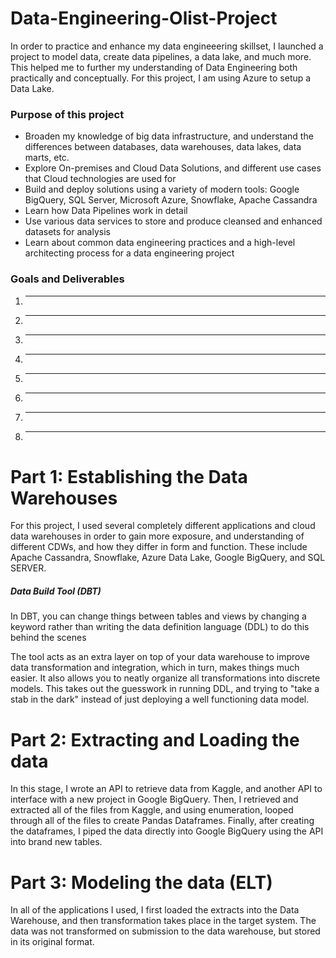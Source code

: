 # Data-Engineering-Olist-Project 



In order to practice and enhance my data engineeering skillset, I launched a project to model data, create data pipelines, a data lake, and much more. This helped me to further my understanding of Data Engineering both practically and conceptually. For this project, I am using Azure to setup a Data Lake. 

### Purpose of this project

- Broaden my knowledge of big data infrastructure, and understand the differences between databases, data warehouses, data lakes, data marts, etc.
- Explore On-premises and Cloud Data Solutions, and different use cases that Cloud technologies are used for
- Build and deploy solutions using a variety of modern tools: Google BigQuery, SQL Server, Microsoft Azure, Snowflake, Apache Cassandra
- Learn how Data Pipelines work in detail
- Use various data services to store and produce cleansed and enhanced datasets for analysis
- Learn about common data engineering practices and a high-level architecting process for a data engineering project

### Goals and Deliverables 

1. ____
2. ____
3. ____
4. ____
5. ____
6. ____
7. ____
8. ____

# Part 1: Establishing the Data Warehouses

For this project, I used several completely different applications and cloud data warehouses in order to gain more exposure, and understanding of different CDWs, and how they differ in form and function. These include Apache Cassandra, Snowflake, Azure Data Lake, Google BigQuery, and SQL SERVER.

##### Data Build Tool (DBT)

In DBT, you can change things between tables and views by changing a keyword rather than writing the data definition language (DDL) to do this behind the scenes

The tool acts as an extra layer on top of your data warehouse to improve data transformation and integration, which in turn, makes things much easier. It also allows you to neatly organize all transformations into discrete models. This takes out the guesswork in running DDL, and trying to "take a stab in the dark" instead of just deploying a well functioning data model. 

# Part 2: Extracting and Loading the data

In this stage, I wrote an API to retrieve data from Kaggle, and another API to interface with a new project in Google BigQuery. Then, I retrieved and extracted all of the files from Kaggle, and using enumeration, looped through all of the files to create Pandas Dataframes. Finally, after creating the dataframes, I piped the data directly into Google BigQuery using the API into brand new tables.  

# Part 3: Modeling the data (ELT)


In all of the applications I used, I first loaded the extracts into the Data Warehouse, and then transformation takes place in the target system. The data was not transformed on submission to the data warehouse, but stored in its original format.

